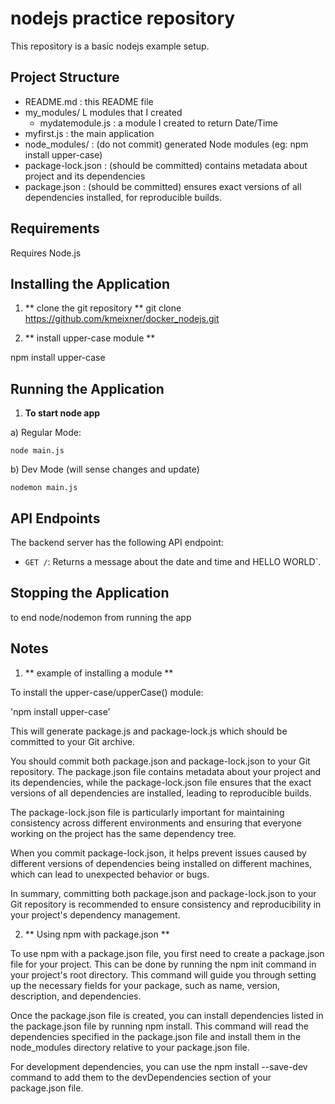 # nodejs practice repository

This repository is a basic nodejs example setup.

## Project Structure

- README.md : this README file
- my_modules/ L modules that I created
    - mydatemodule.js : a module I created to return Date/Time
- myfirst.js : the main application
- node_modules/ : (do not commit) generated Node modules (eg: npm install upper-case)
- package-lock.json : (should be committed) contains metadata about project and its dependencies
- package.json : (should be committed) ensures exact versions of all dependencies installed, for reproducible builds.

## Requirements

Requires Node.js

## Installing the Application

1. ** clone the git repository **
git clone https://github.com/kmeixner/docker_nodejs.git

2. ** install upper-case module **

npm install upper-case

## Running the Application

1. **To start node app**

a) Regular Mode:

    node main.js

b) Dev Mode (will sense changes and update)

    nodemon main.js

## API Endpoints

The backend server has the following API endpoint:
- `GET /`: Returns a message about the date and time and HELLO WORLD`.

## Stopping the Application

<ctrl><c> to end node/nodemon from running the app

## Notes

1. ** example of installing a module **

To install the upper-case/upperCase() module:

'npm install upper-case'

This will generate package.js and package-lock.js which should be
committed to your Git archive.

You should commit both package.json and package-lock.json to your Git repository. The package.json file contains metadata about your project and its dependencies, while the package-lock.json file ensures that the exact versions of all dependencies are installed, leading to reproducible builds.

The package-lock.json file is particularly important for maintaining consistency across different environments and ensuring that everyone working on the project has the same dependency tree.

When you commit package-lock.json, it helps prevent issues caused by different versions of dependencies being installed on different machines, which can lead to unexpected behavior or bugs.

In summary, committing both package.json and package-lock.json to your Git repository is recommended to ensure consistency and reproducibility in your project's dependency management.

2. ** Using npm with package.json **

To use npm with a package.json file, you first need to create a package.json file for your project. This can be done by running the npm init command in your project's root directory. This command will guide you through setting up the necessary fields for your package, such as name, version, description, and dependencies.

Once the package.json file is created, you can install dependencies listed in the package.json file by running npm install. This command will read the dependencies specified in the package.json file and install them in the node_modules directory relative to your package.json file.

For development dependencies, you can use the npm install --save-dev command to add them to the devDependencies section of your package.json file.